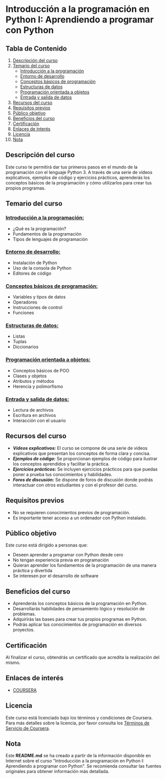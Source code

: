 # Introducción a la programación en Python I: Aprendiendo a programar con Python

## Tabla de Contenido
1. [Descripción del curso](#descripción-del-curso)
2. [Temario del curso](#temario-del-curso)
    * [Introducción a la programación](#introducción-a-la-programación)
    * [Entorno de desarrollo](#entorno-de-desarrollo)
    * [Conceptos básicos de programación](#conceptos-básicos-de-programación)
    * [Estructuras de datos](#estructuras-de-datos)
    * [Programación orientada a objetos](#programación-orientada-a-objetos)
    * [Entrada y salida de datos](#entrada-y-salida-de-datos)
3. [Recursos del curso](#recursos-del-curso)
4. [Requisitos previos](#requisitos-previos)
5. [Público objetivo](#público-objetivo)
6. [Beneficios del curso](#beneficios-del-curso)
7. [Certificación](#certificación)
8. [Enlaces de interés](#enlaces-de-interés)
9. [Licencia](#licencia)
10. [Nota](#nota)

## Descripción del curso
Este curso te permitirá dar tus primeros pasos en el mundo de la programación con el lenguaje Python 3. A través de una serie de vídeos explicativos, ejemplos de código y ejercicios prácticos, aprenderás los conceptos básicos de la programación y cómo utilizarlos para crear tus propios programas.

## Temario del curso

### [Introducción a la programación:](./Semana-1)
* ¿Qué es la programación?
* Fundamentos de la programación
* Tipos de lenguajes de programación

### [Entorno de desarrollo:](./Semana-2)
* Instalación de Python
* Uso de la consola de Python
* Editores de código

### [Conceptos básicos de programación:](./Semana-3)
* Variables y tipos de datos
* Operadores
* Instrucciones de control
* Funciones

### [Estructuras de datos:](./Semana-4)
* Listas
* Tuplas
* Diccionarios

### [Programación orientada a objetos:](./Semana-5)
* Conceptos básicos de POO
* Clases y objetos
* Atributos y métodos
* Herencia y polimorfismo

### [Entrada y salida de datos:](./Semana-6)
* Lectura de archivos
* Escritura en archivos
* Interacción con el usuario

## Recursos del curso
* **_Vídeos explicativos:_** El curso se compone de una serie de vídeos explicativos que presentan los conceptos de forma clara y concisa.
* **_Ejemplos de código:_** Se proporcionan ejemplos de código para ilustrar los conceptos aprendidos y facilitar la práctica.
* **_Ejercicios prácticos:_** Se incluyen ejercicios prácticos para que puedas poner a prueba tus conocimientos y habilidades.
* **_Foros de discusión:_** Se dispone de foros de discusión donde podrás interactuar con otros estudiantes y con el profesor del curso.

## Requisitos previos
* No se requieren conocimientos previos de programación.
* Es importante tener acceso a un ordenador con Python instalado.

## Público objetivo
Este curso está dirigido a personas que:
* Deseen aprender a programar con Python desde cero
* No tengan experiencia previa en programación
* Quieran aprender los fundamentos de la programación de una manera práctica y divertida
* Se interesen por el desarrollo de software

## Beneficios del curso
* Aprenderás los conceptos básicos de la programación en Python.
* Desarrollarás habilidades de pensamiento lógico y resolución de problemas.
* Adquirirás las bases para crear tus propios programas en Python.
* Podrás aplicar tus conocimientos de programación en diversos proyectos.

## Certificación
Al finalizar el curso, obtendrás un certificado que acredita la realización del mismo.

## Enlaces de interés
* [COURSERA](https://www.coursera.org/learn/aprendiendo-programar-python)

## Licencia
Este curso está licenciado bajo los términos y condiciones de Coursera. Para más detalles sobre la licencia, por favor consulta los [Términos de Servicio de Coursera](https://www.coursera.org/about/terms).

## Nota
Este **README.md** se ha creado a partir de la información disponible en Internet sobre el curso "Introducción a la programación en Python I: Aprendiendo a programar con Python". Se recomienda consultar las fuentes originales para obtener información más detallada.
